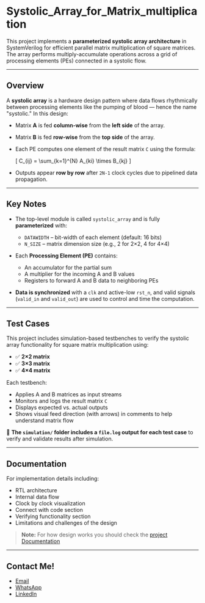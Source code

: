 # Systolic_Array_for_Matrix_multiplication

This project implements a **parameterized systolic array architecture** in SystemVerilog for efficient parallel matrix multiplication of square matrices. The array performs multiply-accumulate operations across a grid of processing elements (PEs) connected in a systolic flow.

---

## Overview

A **systolic array** is a hardware design pattern where data flows rhythmically between processing elements like the pumping of blood — hence the name "systolic." In this design:

- Matrix **A** is fed **column-wise** from the **left side** of the array.
- Matrix **B** is fed **row-wise** from the **top side** of the array.
- Each PE computes one element of the result matrix `C` using the formula:

  \[
  C_{ij} = \sum_{k=1}^{N} A_{ki} \times B_{kj}
  \]

- Outputs appear **row by row** after `2N-1` clock cycles due to pipelined data propagation.

---

## Key Notes

- The top-level module is called `systolic_array` and is fully **parameterized** with:
  - `DATAWIDTH` – bit-width of each element (default: 16 bits)
  - `N_SIZE` – matrix dimension size (e.g., 2 for 2×2, 4 for 4×4)

- Each **Processing Element (PE)** contains:
  - An accumulator for the partial sum
  - A multiplier for the incoming A and B values
  - Registers to forward A and B data to neighboring PEs

- **Data is synchronized** with a `clk` and active-low `rst_n`, and valid signals (`valid_in` and `valid_out`) are used to control and time the computation.

---

## Test Cases

This project includes simulation-based testbenches to verify the systolic array functionality for square matrix multiplication using:

- ✅ **2×2 matrix**
- ✅ **3×3 matrix**
- ✅ **4×4 matrix**

Each testbench:
- Applies A and B matrices as input streams
- Monitors and logs the result matrix `C`
- Displays expected vs. actual outputs
- Shows visual feed direction (with arrows) in comments to help understand matrix flow

📂 **The `simulation/` folder includes a `file.log` output for each test case** to verify and validate results after simulation.

---

## Documentation

For implementation details including:
- RTL architecture
- Internal data flow
- Clock by clock visualization
- Connect with code section
- Verifying functionality section
- Limitations and challenges of the design

> **Note:** For how design works you should check the [project Documentation](https://github.com/MohamedHussein27/Systolic_Array_for_Matrix_Multiplication/blob/main/report/Systolic%20Array%20Report.pdf)

---

## Contact Me!
- [Email](mailto:Mohamed_Hussein2100924@outlook.com)
- [WhatsApp](https://wa.me/+2001097685797)
- [LinkedIn](https://www.linkedin.com/in/mohamed-hussein-274337231)

